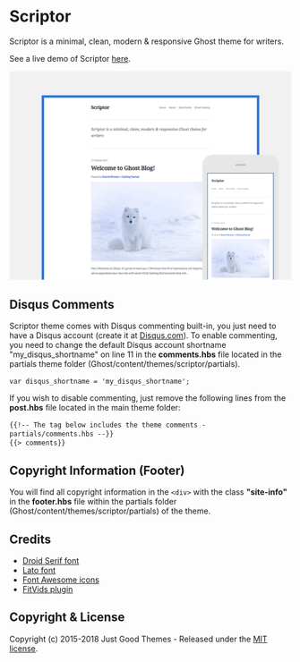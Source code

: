 # Scriptor

Scriptor is a minimal, clean, modern & responsive Ghost theme for writers.

See a live demo of Scriptor [here](https://scriptor.justgoodthemes.com/).

[![Scriptor showcase](assets/scriptor-preview.png)](https://scriptor.justgoodthemes.com/)

## Disqus Comments

Scriptor theme comes with Disqus commenting built-in, you just need to have a Disqus account (create it at [Disqus.com](https://disqus.com/)). To enable commenting, you need to change the default Disqus account shortname "my_disqus_shortname" on line 11 in the **comments.hbs** file located in the partials theme folder (Ghost/content/themes/scriptor/partials).

```
var disqus_shortname = 'my_disqus_shortname';
```

If you wish to disable commenting, just remove the following lines from the **post.hbs** file located in the main theme folder:

```
{{!-- The tag below includes the theme comments - partials/comments.hbs --}}
{{> comments}}
```

## Copyright Information (Footer)

You will find all copyright information in the `<div>` with the class **"site-info"** in the **footer.hbs** file within the partials folder (Ghost/content/themes/scriptor/partials) of the theme.

## Credits

- [Droid Serif font](https://www.google.com/fonts/specimen/Droid+Serif)
- [Lato font](https://fonts.google.com/specimen/Lato)
- [Font Awesome icons](http://fontawesome.io)
- [FitVids plugin](http://fitvidsjs.com/)

## Copyright & License

Copyright (c) 2015-2018 Just Good Themes - Released under the [MIT license](LICENSE).
